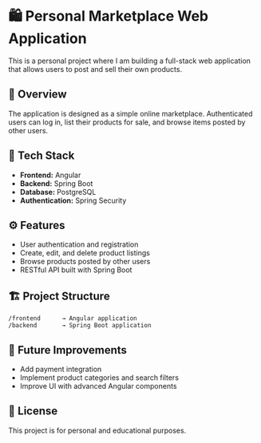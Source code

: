 # 🛍️ Personal Marketplace Web Application

This is a personal project where I am building a full-stack web application that allows users to post and sell their own products.

## 🚀 Overview

The application is designed as a simple online marketplace. Authenticated users can log in, list their products for sale, and browse items posted by other users.

## 🧩 Tech Stack

* **Frontend:** Angular
* **Backend:** Spring Boot
* **Database:** PostgreSQL
* **Authentication:** Spring Security

## ⚙️ Features

* User authentication and registration
* Create, edit, and delete product listings
* Browse products posted by other users
* RESTful API built with Spring Boot

## 🏗️ Project Structure

```
/frontend      → Angular application  
/backend       → Spring Boot application  
```

## 🧠 Future Improvements

* Add payment integration
* Implement product categories and search filters
* Improve UI with advanced Angular components

## 📄 License

This project is for personal and educational purposes.
